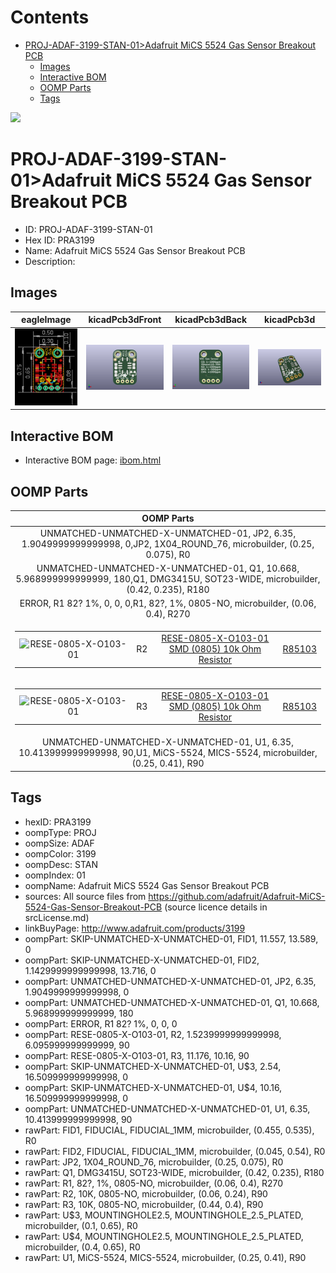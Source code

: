 



Contents
========

* [PROJ-ADAF-3199-STAN-01>Adafruit MiCS 5524 Gas Sensor Breakout PCB](#proj-adaf-3199-stan-01adafruit-mics-5524-gas-sensor-breakout-pcb)
	* [Images](#images)
	* [Interactive BOM](#interactive-bom)
	* [OOMP Parts](#oomp-parts)
	* [Tags](#tags)
  
![][im]
# PROJ-ADAF-3199-STAN-01>Adafruit MiCS 5524 Gas Sensor Breakout PCB

- ID: PROJ-ADAF-3199-STAN-01
- Hex ID: PRA3199
- Name: Adafruit MiCS 5524 Gas Sensor Breakout PCB
- Description: 

## Images
  
  

|eagleImage|kicadPcb3dFront|kicadPcb3dBack|kicadPcb3d|
| :---: | :---: | :---: | :---: |
|[![eagleImage](eagleImage_140.png)](eagleImage_600.png)|[![kicadPcb3dFront](kicadPcb3dFront_140.png)](kicadPcb3dFront_600.png)|[![kicadPcb3dBack](kicadPcb3dBack_140.png)](kicadPcb3dBack_600.png)|[![kicadPcb3d](kicadPcb3d_140.png)](kicadPcb3d_600.png)|

## Interactive BOM

- Interactive BOM page: [ibom.html](kicad/bom/ibom.html)

## OOMP Parts
  

|OOMP Parts|
| :---: |
|UNMATCHED-UNMATCHED-X-UNMATCHED-01, JP2, 6.35, 1.9049999999999998, 0,JP2, 1X04_ROUND_76, microbuilder, (0.25, 0.075), R0|
|UNMATCHED-UNMATCHED-X-UNMATCHED-01, Q1, 10.668, 5.968999999999999, 180,Q1, DMG3415U, SOT23-WIDE, microbuilder, (0.42, 0.235), R180|
|ERROR, R1 82? 1%, 0, 0, 0,R1, 82?, 1%, 0805-NO, microbuilder, (0.06, 0.4), R270|
|<table><tr><td>![RESE-0805-X-O103-01](https://raw.githubusercontent.com/oomlout/oomlout_OOMP_parts/main/RESE-0805-X-O103-01/image_140.jpg)</td><td> R2</td><td>[RESE-0805-X-O103-01<br>SMD (0805) 10k Ohm Resistor](https://github.com/oomlout/oomlout_OOMP_parts/tree/main/RESE-0805-X-O103-01/)</td><td>[R85103](https://github.com/oomlout/oomlout_OOMP_parts/tree/main/RESE-0805-X-O103-01/)</td></tr></table>|
|<table><tr><td>![RESE-0805-X-O103-01](https://raw.githubusercontent.com/oomlout/oomlout_OOMP_parts/main/RESE-0805-X-O103-01/image_140.jpg)</td><td> R3</td><td>[RESE-0805-X-O103-01<br>SMD (0805) 10k Ohm Resistor](https://github.com/oomlout/oomlout_OOMP_parts/tree/main/RESE-0805-X-O103-01/)</td><td>[R85103](https://github.com/oomlout/oomlout_OOMP_parts/tree/main/RESE-0805-X-O103-01/)</td></tr></table>|
|UNMATCHED-UNMATCHED-X-UNMATCHED-01, U1, 6.35, 10.413999999999998, 90,U1, MiCS-5524, MICS-5524, microbuilder, (0.25, 0.41), R90|

## Tags

- hexID: PRA3199
- oompType: PROJ
- oompSize: ADAF
- oompColor: 3199
- oompDesc: STAN
- oompIndex: 01
- oompName: Adafruit MiCS 5524 Gas Sensor Breakout PCB
- sources: All source files from https://github.com/adafruit/Adafruit-MiCS-5524-Gas-Sensor-Breakout-PCB (source licence details in srcLicense.md)
- linkBuyPage: http://www.adafruit.com/products/3199
- oompPart: SKIP-UNMATCHED-X-UNMATCHED-01, FID1, 11.557, 13.589, 0
- oompPart: SKIP-UNMATCHED-X-UNMATCHED-01, FID2, 1.1429999999999998, 13.716, 0
- oompPart: UNMATCHED-UNMATCHED-X-UNMATCHED-01, JP2, 6.35, 1.9049999999999998, 0
- oompPart: UNMATCHED-UNMATCHED-X-UNMATCHED-01, Q1, 10.668, 5.968999999999999, 180
- oompPart: ERROR, R1 82? 1%, 0, 0, 0
- oompPart: RESE-0805-X-O103-01, R2, 1.5239999999999998, 6.095999999999999, 90
- oompPart: RESE-0805-X-O103-01, R3, 11.176, 10.16, 90
- oompPart: SKIP-UNMATCHED-X-UNMATCHED-01, U$3, 2.54, 16.509999999999998, 0
- oompPart: SKIP-UNMATCHED-X-UNMATCHED-01, U$4, 10.16, 16.509999999999998, 0
- oompPart: UNMATCHED-UNMATCHED-X-UNMATCHED-01, U1, 6.35, 10.413999999999998, 90
- rawPart: FID1, FIDUCIAL, FIDUCIAL_1MM, microbuilder, (0.455, 0.535), R0
- rawPart: FID2, FIDUCIAL, FIDUCIAL_1MM, microbuilder, (0.045, 0.54), R0
- rawPart: JP2, 1X04_ROUND_76, microbuilder, (0.25, 0.075), R0
- rawPart: Q1, DMG3415U, SOT23-WIDE, microbuilder, (0.42, 0.235), R180
- rawPart: R1, 82?, 1%, 0805-NO, microbuilder, (0.06, 0.4), R270
- rawPart: R2, 10K, 0805-NO, microbuilder, (0.06, 0.24), R90
- rawPart: R3, 10K, 0805-NO, microbuilder, (0.44, 0.4), R90
- rawPart: U$3, MOUNTINGHOLE2.5, MOUNTINGHOLE_2.5_PLATED, microbuilder, (0.1, 0.65), R0
- rawPart: U$4, MOUNTINGHOLE2.5, MOUNTINGHOLE_2.5_PLATED, microbuilder, (0.4, 0.65), R0
- rawPart: U1, MiCS-5524, MICS-5524, microbuilder, (0.25, 0.41), R90



[im]: kicadPcb3d_450.png
